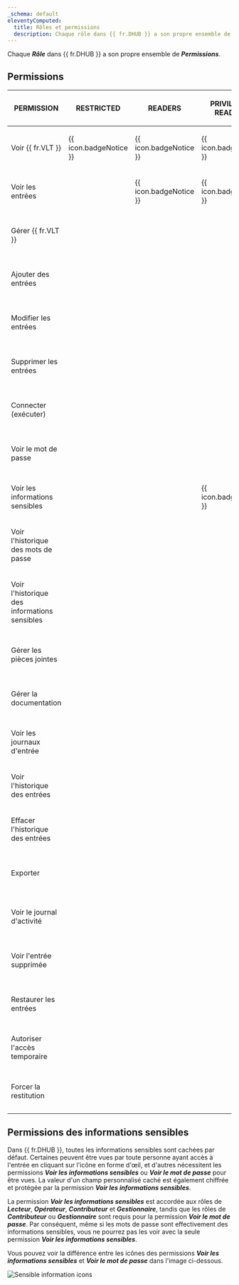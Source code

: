```yaml
---
_schema: default
eleventyComputed:
  title: Rôles et permissions
  description: Chaque rôle dans {{ fr.DHUB }} a son propre ensemble de permissions.
---
```

Chaque ***Rôle*** dans {{ fr.DHUB }} a son propre ensemble de ***Permissions***.

## Permissions

<table><thead><tr><th><p>PERMISSION</p></th><th><p>RESTRICTED</p></th><th><p>READERS</p></th><th><p>PRIVILEGED READERS</p></th><th><p>OPERATORS</p></th><th><p>PRIVILEGED OPERATORS</p></th><th><p>CONTRIBUTORS</p></th><th><p>{{ fr.VLT }} OWNERS</p></th></tr></thead><tbody><tr><td><p>Voir {{ fr.VLT }}</p></td><td><p>{{ icon.badgeNotice }}</p></td><td><p>{{ icon.badgeNotice }}</p></td><td><p>{{ icon.badgeNotice }}</p></td><td><p>{{ icon.badgeNotice }}</p></td><td><p>{{ icon.badgeNotice }}</p></td><td><p>{{ icon.badgeNotice }}</p></td><td><p>{{ icon.badgeNotice }}</p></td></tr><tr><td><p>Voir les entrées</p></td><td><p></p></td><td><p>{{ icon.badgeNotice }}</p></td><td><p>{{ icon.badgeNotice }}</p></td><td><p>{{ icon.badgeNotice }}</p></td><td><p>{{ icon.badgeNotice }}</p></td><td><p>{{ icon.badgeNotice }}</p></td><td><p>{{ icon.badgeNotice }}</p></td></tr><tr><td><p>Gérer {{ fr.VLT }}</p></td><td><p></p></td><td><p></p></td><td><p></p></td><td><p></p></td><td><p></p></td><td><p></p></td><td><p>{{ icon.badgeNotice }}</p></td></tr><tr><td><p>Ajouter des entrées</p></td><td><p></p></td><td><p></p></td><td><p></p></td><td><p></p></td><td><p></p></td><td><p>{{ icon.badgeNotice }}</p></td><td><p>{{ icon.badgeNotice }}</p></td></tr><tr><td><p>Modifier les entrées</p></td><td><p></p></td><td><p></p></td><td><p></p></td><td><p></p></td><td><p></p></td><td><p>{{ icon.badgeNotice }}</p></td><td><p>{{ icon.badgeNotice }}</p></td></tr><tr><td><p>Supprimer les entrées</p></td><td><p></p></td><td><p></p></td><td><p></p></td><td><p></p></td><td><p></p></td><td><p>{{ icon.badgeNotice }}</p></td><td><p>{{ icon.badgeNotice }}</p></td></tr><tr><td><p>Connecter (exécuter)</p></td><td><p></p></td><td><p></p></td><td><p></p></td><td><p>{{ icon.badgeNotice }}</p></td><td><p>{{ icon.badgeNotice }}</p></td><td><p>{{ icon.badgeNotice }}</p></td><td><p>{{ icon.badgeNotice }}</p></td></tr><tr><td><p>Voir le mot de passe</p></td><td><p></p></td><td><p></p></td><td><p></p></td><td><p></p></td><td><p>{{ icon.badgeNotice }}</p></td><td><p>{{ icon.badgeNotice }}</p></td><td><p>{{ icon.badgeNotice }}</p></td></tr><tr><td><p>Voir les informations sensibles</p></td><td><p></p></td><td><p></p></td><td><p>{{ icon.badgeNotice }}</p></td><td><p>{{ icon.badgeNotice }}</p></td><td><p>{{ icon.badgeNotice }}</p></td><td><p>{{ icon.badgeNotice }}</p></td><td><p>{{ icon.badgeNotice }}</p></td></tr><tr><td><p>Voir l'historique des mots de passe</p></td><td><p></p></td><td><p></p></td><td><p></p></td><td><p></p></td><td><p></p></td><td><p>{{ icon.badgeNotice }}</p></td><td><p>{{ icon.badgeNotice }}</p></td></tr><tr><td><p>Voir l'historique des informations sensibles</p></td><td><p></p></td><td><p></p></td><td><p></p></td><td><p></p></td><td><p></p></td><td><p>{{ icon.badgeNotice }}</p></td><td><p>{{ icon.badgeNotice }}</p></td></tr><tr><td><p>Gérer les pièces jointes</p></td><td><p></p></td><td><p></p></td><td><p></p></td><td><p></p></td><td><p></p></td><td><p>{{ icon.badgeNotice }}</p></td><td><p>{{ icon.badgeNotice }}</p></td></tr><tr><td><p>Gérer la documentation</p></td><td><p></p></td><td><p></p></td><td><p></td><td><p></p></td><td><p></p></td><td><p>{{ icon.badgeNotice }}</p></td><td><p>{{ icon.badgeNotice }}</p></td></tr><tr><td><p>Voir les journaux d'entrée</p></td><td><p></p></td><td><p></p></td><td><p></p></td><td><p></p></td><td><p></p></td><td><p>{{ icon.badgeNotice }}</p></td><td><p>{{ icon.badgeNotice }}</p></td></tr><tr><td><p>Voir l'historique des entrées</p></td><td><p></p></td><td><p></p></td><td><p></p></td><td><p></p></td><td><p></p></td><td><p>{{ icon.badgeNotice }}</p></td><td><p>{{ icon.badgeNotice }}</p></td></tr><tr><td><p>Effacer l'historique des entrées</p></td><td><p></p></td><td><p></td><td><p></p></td><td><p></p></td><td><p></p></td><td><p></p></td><td><p>{{ icon.badgeNotice }}</p></td></tr><tr><td><p>Exporter</p></td><td><p></p></td><td><p></td><td><p></p></td><td><p></p></td><td><p></p></td><td><p></p></td><td><p>{{ icon.badgeNotice }}</p></td></tr><tr><td><p>Voir le journal d'activité</p></td><td><p></p></td><td><p></td><td><p></p></td><td><p></p></td><td><p></p></td><td><p></p></td><td><p>{{ icon.badgeNotice }}</p></td></tr><tr><td><p>Voir l'entrée supprimée</p></td><td><p></p></td><td><p></td><td><p></p></td><td><p></p></td><td><p></p></td><td><p></p></td><td><p>{{ icon.badgeNotice }}</p></td></tr><tr><td><p>Restaurer les entrées</p></td><td><p></p></td><td><p></td><td><p></p></td><td><p></p></td><td><p></p></td><td><p></p></td><td><p>{{ icon.badgeNotice }}</p></td></tr><tr><td><p>Autoriser l'accès temporaire</p></td><td><p></p></td><td><p></td><td><p></p></td><td><p></p></td><td><p></p></td><td><p></p></td><td><p>{{ icon.badgeNotice }}</p></td></tr><tr><td><p>Forcer la restitution</p></td><td><p></p></td><td><p></td><td><p></p></td><td><p></p></td><td><p></p></td><td><p></p></td><td><p>{{ icon.badgeNotice }}</p></td></tr></tbody></table>

## Permissions des informations sensibles

Dans {{ fr.DHUB }}, toutes les informations sensibles sont cachées par défaut. Certaines peuvent être vues par toute personne ayant accès à l'entrée en cliquant sur l'icône en forme d'œil, et d'autres nécessitent les permissions ***Voir les informations sensibles*** ou ***Voir le mot de passe*** pour être vues. La valeur d'un champ personnalisé caché est également chiffrée et protégée par la permission ***Voir les informations sensibles***.

La permission ***Voir les informations sensibles*** est accordée aux rôles de ***Lecteur***, ***Opérateur***, ***Contributeur*** et ***Gestionnaire***, tandis que les rôles de ***Contributeur*** ou ***Gestionnaire*** sont requis pour la permission ***Voir le mot de passe***. Par conséquent, même si les mots de passe sont effectivement des informations sensibles, vous ne pourrez pas les voir avec la seule permission ***Voir les informations sensibles***.

Vous pouvez voir la différence entre les icônes des permissions ***Voir les informations sensibles*** et ***Voir le mot de passe*** dans l'image ci-dessous.

![Sensible information icons](https://cdnweb.devolutions.net/docs/docs_en_hub_Hub2267.png)
